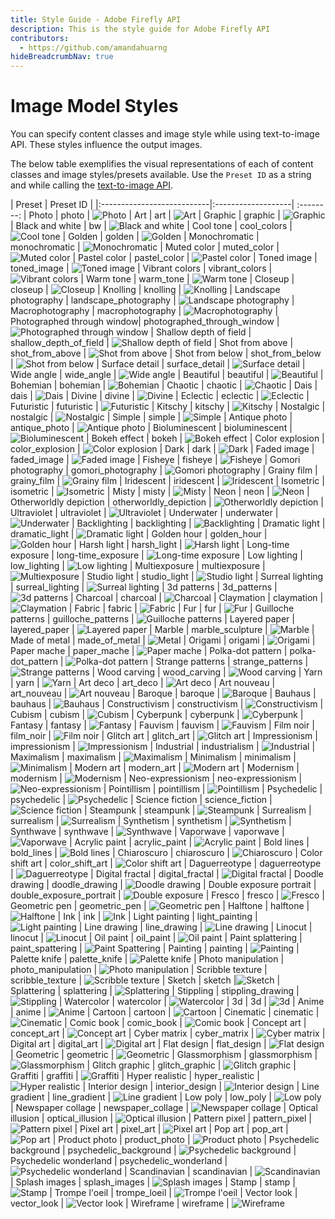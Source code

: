```yaml
---
title: Style Guide - Adobe Firefly API
description: This is the style guide for Adobe Firefly API
contributors:
  - https://github.com/amandahuarng
hideBreadcrumbNav: true
---
```


# Image Model Styles

You can specify content classes and image style while using text-to-image API. These styles influence the output images.

The below table exemplifies the visual representations of each of content classes and image styles/presets available. Use the `Preset ID` as a string and while calling the [text-to-image API](../../api/image_generation/).


| Preset                     | Preset ID                   |
|:---------------------------|:-------------------| :--------:
| Photo                      | photo              | ![Photo](../../images/styles/2x/Photo.png)
| Art                        | art                | ![Art](../../images/styles/2x/Art.png)
| Graphic                    | graphic            | ![Graphic](../../images/styles/2x/Graphic.png)
| Black and white            | bw                 | ![Black and white](../../images/styles/2x/Black_and_white.png)
| Cool tone                  | cool_colors        | ![Cool tone](../../images/styles/2x/Cool_tone.png)
| Golden                     | golden             | ![Golden](../../images/styles/2x/Golden.png)
| Monochromatic              | monochromatic      | ![Monochromatic](../../images/styles/2x/Monochromatic.png)
| Muted color                | muted_color        | ![Muted color](../../images/styles/2x/Muted_color.png)
| Pastel color               | pastel_color       | ![Pastel color](../../images/styles/2x/Pastel_color.png)
| Toned image                | toned_image        | ![Toned image](../../images/styles/2x/Toned_image.png)
| Vibrant colors             | vibrant_colors     | ![Vibrant colors](../../images/styles/2x/Vibrant_colors.png)
| Warm tone                  | warm_tone          | ![Warm tone](../../images/styles/2x/Warm_tone.png)
| Closeup                    | closeup            | ![Closeup](../../images/styles/2x/Closeup.png)
| Knolling                   | knolling           | ![Knolling](../../images/styles/2x/Knolling.png)
| Landscape photography      | landscape_photography | ![Landscape photography](../../images/styles/2x/Landscape_photography.png)
| Macrophotography           | macrophotography   | ![Macrophotography](../../images/styles/2x/Macrophotography.png)
| Photographed through window| photographed_through_window | ![Photographed through window](../../images/styles/2x/Photographed_through_window.png)
| Shallow depth of field     | shallow_depth_of_field | ![Shallow depth of field](../../images/styles/2x/Shallow_depth_of_field.png)
| Shot from above            | shot_from_above    | ![Shot from above](../../images/styles/2x/Shot_from_above.png)
| Shot from below            | shot_from_below    | ![Shot from below](../../images/styles/2x/Shot_from_below.png)
| Surface detail             | surface_detail     | ![Surface detail](../../images/styles/2x/Surface_detail.png)
| Wide angle                 | wide_angle         | ![Wide angle](../../images/styles/2x/Wide_angle.png)
| Beautiful                  | beautiful          | ![Beautiful](../../images/styles/2x/Beautiful.png)
| Bohemian                   | bohemian           | ![Bohemian](../../images/styles/2x/Bohemian.png)
| Chaotic                    | chaotic            | ![Chaotic](../../images/styles/2x/Chaotic.png)
| Dais                       | dais               | ![Dais](../../images/styles/2x/Dais.png)
| Divine                     | divine             | ![Divine](../../images/styles/2x/Divine.png)
| Eclectic                   | eclectic           | ![Eclectic](../../images/styles/2x/Eclectic.png)
| Futuristic                 | futuristic         | ![Futuristic](../../images/styles/2x/Futuristic.png)
| Kitschy                    | kitschy            | ![Kitschy](../../images/styles/2x/Kitschy.png)
| Nostalgic                  | nostalgic          | ![Nostalgic](../../images/styles/2x/Nostalgic.png)
| Simple                     | simple             | ![Simple](../../images/styles/2x/Simple.png)
| Antique photo              | antique_photo      | ![Antique photo](../../images/styles/2x/Antique_photo.png)
| Bioluminescent             | bioluminescent     | ![Bioluminescent](../../images/styles/2x/Bioluminescent.png)
| Bokeh effect               | bokeh              | ![Bokeh effect](../../images/styles/2x/Bokeh_effect.png)
| Color explosion            | color_explosion    | ![Color explosion](../../images/styles/2x/Color_explosion.png)
| Dark                       | dark               | ![Dark](../../images/styles/2x/Dark.png)
| Faded image                | faded_image        | ![Faded image](../../images/styles/2x/Faded_image.png)
| Fisheye                    | fisheye            | ![Fisheye](../../images/styles/2x/Fisheye.png)
| Gomori photography         | gomori_photography | ![Gomori photography](../../images/styles/2x/Gomori_photography.png)
| Grainy film                | grainy_film        | ![Grainy film](../../images/styles/2x/Grainy_film.png)
| Iridescent                 | iridescent         | ![Iridescent](../../images/styles/2x/Iridescent.png)
| Isometric                  | isometric          | ![Isometric](../../images/styles/2x/Isometric.png)
| Misty                      | misty              | ![Misty](../../images/styles/2x/Misty.png)
| Neon                       | neon               | ![Neon](../../images/styles/2x/Neon.png)
| Otherworldly depiction     | otherworldly_depiction | ![Otherworldly depiction](../../images/styles/2x/Otherworldly_depiction.png)
| Ultraviolet                | ultraviolet        | ![Ultraviolet](../../images/styles/2x/Ultraviolet.png)
| Underwater                 | underwater         | ![Underwater](../../images/styles/2x/Underwater.png)
| Backlighting               | backlighting       | ![Backlighting](../../images/styles/2x/Backlighting.png)
| Dramatic light             | dramatic_light     | ![Dramatic light](../../images/styles/2x/Dramatic_lighting.png)
| Golden hour                | golden_hour        | ![Golden hour](../../images/styles/2x/Golden_hour.png)
| Harsh light                | harsh_light        | ![Harsh light](../../images/styles/2x/Harsh_light.png)
| Long-time exposure         | long-time_exposure | ![Long-time exposure](../../images/styles/2x/Long_time_exposure.png)
| Low lighting               | low_lighting       | ![Low lighting](../../images/styles/2x/Low_lighting.png)
| Multiexposure              | multiexposure      | ![Multiexposure](../../images/styles/2x/Multiexposure.png)
| Studio light               | studio_light       | ![Studio light](../../images/styles/2x/Studio_light.png)
| Surreal lighting           | surreal_lighting   | ![Surreal lighting](../../images/styles/2x/Surreal_lighting.png)
| 3d patterns                | 3d_patterns        | ![3d patterns](../../images/styles/2x/3d_patterns.png)
| Charcoal                   | charcoal           | ![Charcoal](../../images/styles/2x/Charcoal.png)
| Claymation                 | claymation         | ![Claymation](../../images/styles/2x/Claymation.png)
| Fabric                     | fabric             | ![Fabric](../../images/styles/2x/Fabric.png)
| Fur                        | fur                | ![Fur](../../images/styles/2x/Fur.png)
| Guilloche patterns         | guilloche_patterns | ![Guilloche patterns](../../images/styles/2x/Guilloche_patterns.png)
| Layered paper              | layered_paper      | ![Layered paper](../../images/styles/2x/Layered_paper.png)
| Marble                     | marble_sculpture   | ![Marble](../../images/styles/2x/Marble.png)
| Made of metal              | made_of_metal      | ![Metal](../../images/styles/2x/Metal.png)
| Origami                    | origami            | ![Origami](../../images/styles/2x/Origami.png)
| Paper mache                | paper_mache        | ![Paper mache](../../images/styles/2x/Paper_mache.png)
| Polka-dot pattern          | polka-dot_pattern  | ![Polka-dot pattern](../../images/styles/2x/Polka_dot_pattern.png)
| Strange patterns           | strange_patterns   | ![Strange patterns](../../images/styles/2x/Strange_patterns.png)
| Wood carving               | wood_carving       | ![Wood carving](../../images/styles/2x/Wood_carving.png)
| Yarn                       | yarn               | ![Yarn](../../images/styles/2x/Yarn.png)
| Art deco                   | art_deco           | ![Art deco](../../images/styles/2x/Art_deco.png)
| Art nouveau                | art_nouveau        | ![Art nouveau](../../images/styles/2x/Art_nouveau.png)
| Baroque                    | baroque            | ![Baroque](../../images/styles/2x/Baroque.png)
| Bauhaus                    | bauhaus            | ![Bauhaus](../../images/styles/2x/Bauhaus.png)
| Constructivism             | constructivism     | ![Constructivism](../../images/styles/2x/Constructivism.png)
| Cubism                     | cubism             | ![Cubism](../../images/styles/2x/Cubism.png)
| Cyberpunk                  | cyberpunk          | ![Cyberpunk](../../images/styles/2x/Cyberpunk.png)
| Fantasy                    | fantasy            | ![Fantasy](../../images/styles/2x/Fantasy.png)
| Fauvism                    | fauvism            | ![Fauvism](../../images/styles/2x/Fauvism.png)
| Film noir                  | film_noir          | ![Film noir](../../images/styles/2x/Film_noir.png)
| Glitch art                 | glitch_art         | ![Glitch art](../../images/styles/2x/Glitch_art.png)
| Impressionism              | impressionism      | ![Impressionism](../../images/styles/2x/Impressionism.png)
| Industrial                 | industrialism      | ![Industrial](../../images/styles/2x/Industrial.png)
| Maximalism                 | maximalism         | ![Maximalism](../../images/styles/2x/Maximalism.png)
| Minimalism                 | minimalism         | ![Minimalism](../../images/styles/2x/Minimalism.png)
| Modern art                 | modern_art         | ![Modern art](../../images/styles/2x/Modern_art.png)
| Modernism                  | modernism          | ![Modernism](../../images/styles/2x/Modernism.png)
| Neo-expressionism          | neo-expressionism  | ![Neo-expressionism](../../images/styles/2x/Neoexpressionism.png)
| Pointillism                | pointillism        | ![Pointillism](../../images/styles/2x/Pointillism.png)
| Psychedelic                | psychedelic        | ![Psychedelic](../../images/styles/2x/Psychedelic.png)
| Science fiction            | science_fiction    | ![Science fiction](../../images/styles/2x/Science_fiction.png)
| Steampunk                  | steampunk          | ![Steampunk](../../images/styles/2x/Steampunk.png)
| Surrealism                 | surrealism         | ![Surrealism](../../images/styles/2x/Surrealism.png)
| Synthetism                 | synthetism         | ![Synthetism](../../images/styles/2x/Synthetism.png)
| Synthwave                  | synthwave          | ![Synthwave](../../images/styles/2x/Synthwave.png)
| Vaporwave                  | vaporwave          | ![Vaporwave](../../images/styles/2x/Vaporwave.png)
| Acrylic paint              | acrylic_paint      | ![Acrylic paint](../../images/styles/2x/Acrylic_paint.png)
| Bold lines                 | bold_lines         | ![Bold lines](../../images/styles/2x/Bold_lines.png)
| Chiaroscuro                | chiaroscuro        | ![Chiaroscuro](../../images/styles/2x/Chiaroscuro.png)
| Color shift art            | color_shift_art    | ![Color shift art](../../images/styles/2x/Color_shift_art.png)
| Daguerreotype              | daguerreotype      | ![Daguerreotype](../../images/styles/2x/Daguerreotype.png)
| Digital fractal            | digital_fractal    | ![Digital fractal](../../images/styles/2x/Digital_fractal.png)
| Doodle drawing             | doodle_drawing     | ![Doodle drawing](../../images/styles/2x/Doodle_drawing.png)
| Double exposure portrait   | double_exposure_portrait | ![Double exposure](../../images/styles/2x/Double_exposure.png)
| Fresco                     | fresco             | ![Fresco](../../images/styles/2x/Fresco.png)
| Geometric pen              | geometric_pen      | ![Geometric pen](../../images/styles/2x/Geometric_pen.png)
| Halftone                   | halftone           | ![Halftone](../../images/styles/2x/Halftone.png)
| Ink                        | ink                | ![Ink](../../images/styles/2x/Ink.png)
| Light painting             | light_painting     | ![Light painting](../../images/styles/2x/Light_painting.png)
| Line drawing               | line_drawing       | ![Line drawing](../../images/styles/2x/Line_drawing.png)
| Linocut                    | linocut            | ![Linocut](../../images/styles/2x/Linocut.png)
| Oil paint                  | oil_paint          | ![Oil paint](../../images/styles/2x/Oil_paint.png)
| Paint splattering          | paint_spattering   | ![Paint Spattering](../../images/styles/2x/Paint_spattering.png)
| Painting                   | painting           | ![Painting](../../images/styles/2x/Painting.png)
| Palette knife              | palette_knife      | ![Palette knife](../../images/styles/2x/Palette_knife.png)
| Photo manipulation         | photo_manipulation | ![Photo manipulation](../../images/styles/2x/Photo_manipulation.png)
| Scribble texture           | scribble_texture   | ![Scribble texture](../../images/styles/2x/Scribble_texture.png)
| Sketch                     | sketch             |![Sketch](../../images/styles/2x/Sketch.png)
| Splattering                | splattering        | ![Splattering](../../images/styles/2x/Splattering.png)
| Stippling                  | stippling_drawing  | ![Stippling](../../images/styles/2x/Stippling.png)
| Watercolor                 | watercolor         | ![Watercolor](../../images/styles/2x/Watercolor.png)
| 3d                         | 3d                 | ![3d](../../images/styles/2x/3d.png)
| Anime                      | anime              | ![Anime](../../images/styles/2x/Anime.png)
| Cartoon                    | cartoon            | ![Cartoon](../../images/styles/2x/Cartoon.png)
| Cinematic                  | cinematic          | ![Cinematic](../../images/styles/2x/Cinematic.png)
| Comic book                 | comic_book         | ![Comic book](../../images/styles/2x/Comic_book.png)
| Concept art                | concept_art        | ![Concept art](../../images/styles/2x/Concept_art.png)
| Cyber matrix               | cyber_matrix       | ![Cyber matrix](../../images/styles/2x/Cyber_matrix.png)
| Digital art                | digital_art        | ![Digital art](../../images/styles/2x/Digital_art.png)
| Flat design                | flat_design        | ![Flat design](../../images/styles/2x/Flat_design.png)
| Geometric                  | geometric          | ![Geometric](../../images/styles/2x/Geometric.png)
| Glassmorphism              | glassmorphism      | ![Glassmorphism](../../images/styles/2x/Glassmorphism.png)
| Glitch graphic             | glitch_graphic     | ![Glitch graphic](../../images/styles/2x/Glitch_graphic.png)
| Graffiti                   | graffiti           | ![Graffiti](../../images/styles/2x/Graffiti.png)
| Hyper realistic            | hyper_realistic    | ![Hyper realistic](../../images/styles/2x/Hyper_realistic.png)
| Interior design            | interior_design    | ![Interior design](../../images/styles/2x/Interior_design.png)
| Line gradient              | line_gradient      | ![Line gradient](../../images/styles/2x/Line_gradient.png)
| Low poly                   | low_poly           | ![Low poly](../../images/styles/2x/Low_poly.png)
| Newspaper collage          | newspaper_collage  | ![Newspaper collage](../../images/styles/2x/Newspaper_collage.png)
| Optical illusion           | optical_illusion   | ![Optical illusion](../../images/styles/2x/Optical_illusion.png)
| Pattern pixel              | pattern_pixel      | ![Pattern pixel](../../images/styles/2x/Pattern_pixel.png)
| Pixel art                  | pixel_art          | ![Pixel art](../../images/styles/2x/Pixel_art.png)
| Pop art                    | pop_art            | ![Pop art](../../images/styles/2x/Pop_art.png)
| Product photo              | product_photo      | ![Product photo](../../images/styles/2x/Product_photo.png)
| Psychedelic background     | psychedelic_background | ![Psychedelic background](../../images/styles/2x/Psychedelic_background.png)
| Psychedelic wonderland     | psychedelic_wonderland | ![Psychedelic wonderland](../../images/styles/2x/Psychedelic_wonderland.png)
| Scandinavian               | scandinavian       | ![Scandinavian](../../images/styles/2x/Scandinavian.png)
| Splash images              | splash_images      | ![Splash images](../../images/styles/2x/Splash_images.png)
| Stamp                      | stamp              | ![Stamp](../../images/styles/2x/Stamp.png)
| Trompe l'oeil              | trompe_loeil       | ![Trompe l'oeil](../../images/styles/2x/Trompe_loeil.png)
| Vector look                | vector_look        | ![Vector look](../../images/styles/2x/Vector_look.png)
| Wireframe                  | wireframe          | ![Wireframe](../../images/styles/2x/Wireframe.png)

